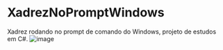 # XadrezNoPromptWindows

Xadrez rodando no prompt de comando do Windows, projeto de estudos em C#.
![image](https://github.com/vitordanielverli/XadrezNoPromptWindows/assets/77505348/991a1f23-c208-4233-94a1-dfececafbfc0)
